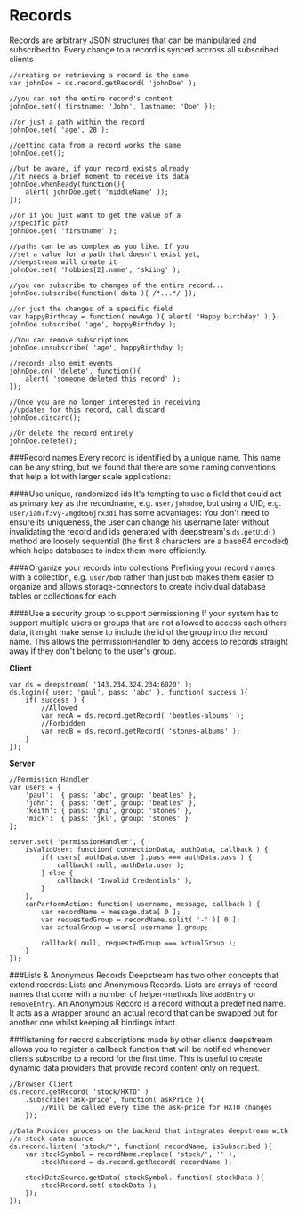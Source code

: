 Records
==============================
[Records](docs/record.html) are arbitrary JSON structures that can be manipulated and subscribed to. Every change to a record is synced accross all subscribed clients

	//creating or retrieving a record is the same
	var johnDoe = ds.record.getRecord( 'johnDoe' );

	//you can set the entire record's content
	johnDoe.set({ firstname: 'John', lastname: 'Doe' });

	//or just a path within the record
	johnDoe.set( 'age', 28 );

	//getting data from a record works the same
	johnDoe.get();

	//but be aware, if your record exists already
	//it needs a brief moment to receive its data
	johnDoe.whenReady(function(){
		alert( johnDoe.get( 'middleName' ));
	});

	//or if you just want to get the value of a
	//specific path
	johnDoe.get( 'firstname' );

	//paths can be as complex as you like. If you
	//set a value for a path that doesn't exist yet,
	//deepstream will create it
	johnDoe.set( 'hobbies[2].name', 'skiing' );

	//you can subscribe to changes of the entire record...
	johnDoe.subscribe(function( data ){ /*...*/ });

	//or just the changes of a specific field
	var happyBirthday = function( newAge ){ alert( 'Happy birthday' );};
	johnDoe.subscribe( 'age', happyBirthday );

	//You can remove subscriptions
	johnDoe.unsubscribe( 'age', happyBirthday );

	//records also emit events
	johnDoe.on( 'delete', function(){
		alert( 'someone deleted this record' );
	});

	//Once you are no longer interested in receiving
	//updates for this record, call discard
	johnDoe.discard();

	//Or delete the record entirely
	johnDoe.delete();


###Record names
Every record is identified by a unique name. This name can be any string, but we found that there are some naming conventions that help a lot with larger scale applications:

####Use unique, randomized ids
It's tempting to use a field that could act as primary key as the recordname, e.g. `user/johndoe`, but using a UID, e.g. `user/iam7f3vy-2mgd656jrx3di` has some advantages: You don't need to ensure its uniqueness, the user can change his username later without invalidating the record and ids generated with deepstream's `ds.getUid()` method are loosely sequential (the first 8 characters are a base64 encoded) which helps databases to index them more efficiently.

####Organize your records into collections
Prefixing your record names with a collection, e.g. `user/bob` rather than just `bob` makes them easier to organize and allows storage-connectors to create individual database tables or collections for each.

####Use a security group to support permissioning
If your system has to support multiple users or groups that are not allowed to access each others data, it might make sense to include the id of the group into the record name. This allows the permissionHandler to deny access to records straight away if they don't belong to the user's group.

**Client**

	var ds = deepstream( '143.234.324.234:6020' );
	ds.login({ user: 'paul', pass: 'abc' }, function( success ){
		if( success ) {
			//Allowed
			var recA = ds.record.getRecord( 'beatles-albums' );
			//Forbidden
			var recB = ds.record.getRecord( 'stones-albums' );
		}
	});
	
**Server**
	
	//Permission Handler
	var users = {
		'paul':  { pass: 'abc', group: 'beatles' },
		'john':  { pass: 'def', group: 'beatles' },
		'keith': { pass: 'ghi', group: 'stones' },
		'mick':  { pass: 'jkl', group: 'stones' }
	};

	server.set( 'permissionHandler', {
		isValidUser: function( connectionData, authData, callback ) {
			if( users[ authData.user ].pass === authData.pass ) {
				callback( null, authData.user );
			} else {
				callback( 'Invalid Credentials' );
			}
		},
		canPerformAction: function( username, message, callback ) {
			var recordName = message.data[ 0 ];
			var requestedGroup = recordName.split( '-' )[ 0 ];
			var actualGroup = users[ username ].group;

			callback( null, requestedGroup === actualGroup );
		}
	});


###Lists & Anonymous Records
Deepstream has two other concepts that extend records: Lists and Anonymous Records. Lists are arrays of record names that come with a number of helper-methods like `addEntry` or `removeEntry`. An Anonymous Record is a record without a predefined name. It
acts as a wrapper around an actual record that can be swapped out for another one whilst keeping all bindings intact.

###listening for record subscriptions made by other clients
deepstream allows you to register a callback function that will be notified whenever clients subscribe to a record for the first time. This is useful to create dynamic data providers that provide record content only on request.

	//Browser Client
	ds.record.getRecord( 'stock/HXTO' )
		.subscribe('ask-price', function( askPrice ){
			//Will be called every time the ask-price for HXTO changes
		});

	//Data Provider process on the backend that integrates deepstream with
	//a stock data source
	ds.record.listen( 'stock/*', function( recordName, isSubscribed ){
		var stockSymbol = recordName.replace( 'stock/', '' ),
			stockRecord = ds.record.getRecord( recordName );

		stockDataSource.getData( stockSymbol. function( stockData ){
			stockRecord.set( stockData );
		});
	});
